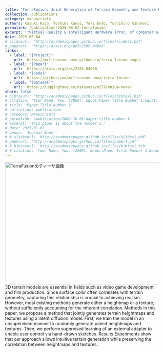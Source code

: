 ```yaml
---
title: "TerraFusion: Joint Generation of Terrain Geometry and Texture Using Latent Diffusion Models"
collection: publications
category: manuscripts
authors: Kazuki Higo, Toshiki Kanai, Yuki Endo, Yoshihiro Kanamori
permalink: /publication/2025-06-04-terrafusion
excerpt: '*Virtual Reality & Intelligent Hardware (Proc. of Computer Graphics International 2025), Vol. , No. , pp. -, 2025*'
date: 2025-06-04
# slidesurl: 'http://academicpages.github.io/files/slides1.pdf'
# paperurl: 'https://arxiv.org/pdf/2505.04050'
links:
  - label: "[Project]"
    url:  https://millennium-nova.github.io/terra-fusion-page/
  - label: "[Paper]"
    url:  https://arxiv.org/abs/2505.04050
  - label: "[Code]"
    url:  https://github.com/millennium-nova/terra-fusion
  - label: "[Dataset]"
    url:  https://huggingface.co/datasets/millennium-nova/
share: false
# bibtexurl: 'http://academicpages.github.io/files/bibtex1.bib'
# citation: 'Your Name, You. (2009). &quot;Paper Title Number 1.&quot; <i>Journal 1</i>. 1(1).'
# title: "Paper Title Number 1"
# collection: publications
# category: manuscripts
# permalink: /publication/2009-10-01-paper-title-number-1
# excerpt: 'This paper is about the number 1.'
# date: 2025-01-01
# venue: 'Journal Name'
# # slidesurl: 'http://academicpages.github.io/files/slides1.pdf'
# paperurl: 'http://academicpages.github.io/files/paper1.pdf'
# # bibtexurl: 'http://academicpages.github.io/files/bibtex1.bib'
# # citation: 'Your Name, You. (2009). &quot;Paper Title Number 1.&quot; <i>Journal 1</i>. 1(1).'
---
```

<img src="../images/terra-fusion/teaser.png" alt="TerraFusionのティーザ画像" width="600" height="400"><br>
3D terrain models are essential in fields such as video game development and film production. Since surface color often correlates with terrain geometry, capturing this relationship is crucial to achieving realism. However, most existing methods generate either a heightmap or a texture, without sufficiently accounting for the inherent correlation. Methods In this paper, we propose a method that jointly generates terrain heightmaps and textures using a latent diffusion model. First, we train the model in an unsupervised manner to randomly generate paired heightmaps and textures. Then, we perform supervised learning of an external adapter to enable user control via hand-drawn sketches. Results Experiments show that our approach allows intuitive terrain generation while preserving the correlation between heightmaps and textures.
<!-- これらの内容は、公開論文のリストの一部として表示されます。ユーザーが論文のリンクをクリックすると、このセクションの内容が1ページ全体として表示され、読者に論文の詳細情報を提供することができます。公開論文が単一ページとして表示される場合、上記の「citation」フィールドの内容がこのセクションの下部に小さいフォントで自動的に含まれます。 -->